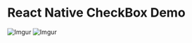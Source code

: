 # React Native CheckBox Demo
![Imgur](https://imgur.com/UPWGiVp)  ![Imgur](https://imgur.com/64Xyhl9)


